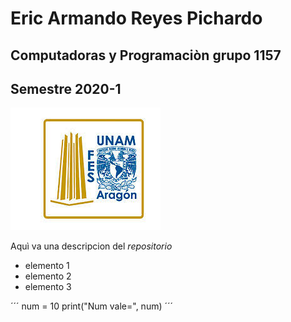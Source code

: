 # Eric Armando Reyes Pichardo 
## Computadoras y Programaciòn grupo 1157
## Semestre 2020-1
![Logo Fes Aragon](fesar.jpg)

Aquì va una descripcion del *repositorio*
- elemento 1
- elemento 2
- elemento 3

´´´
num = 10 
print("Num vale=", num)
´´´

